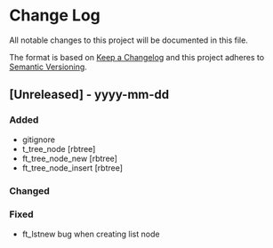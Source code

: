 
# Change Log
All notable changes to this project will be documented in this file.
 
The format is based on [Keep a Changelog](http://keepachangelog.com/)
and this project adheres to [Semantic Versioning](http://semver.org/).
 
## [Unreleased] - yyyy-mm-dd
 
### Added

 - gitignore
 - t_tree_node [rbtree]
 - ft_tree_node_new [rbtree]
 - ft_tree_node_insert [rbtree]

### Changed
### Fixed

 - ft_lstnew bug when creating list node